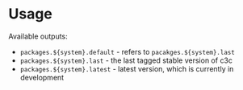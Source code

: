 
# Usage

Available outputs:
  - `packages.${system}.default` - refers to `pacakges.${system}.last` 
  - `packages.${system}.last` - the last tagged stable version of c3c 
  - `packages.${system}.latest` - latest version, which is currently in development

